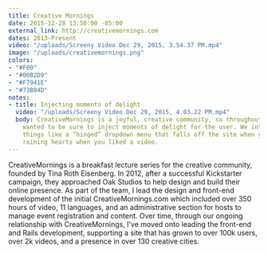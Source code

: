 ```yaml
---
title: Creative Mornings
date: 2015-12-28 13:50:00 -05:00
external_link: http://creativemornings.com
dates: 2013–Present
video: "/uploads/Screeny Video Dec 29, 2015, 3.54.37 PM.mp4"
image: "/uploads/creativemornings.png"
colors:
- "#F00"
- "#00B2D9"
- "#F7941E"
- "#73B84D"
notes:
- title: Injecting moments of delight
  video: "/uploads/Screeny Video Dec 29, 2015, 4.03.22 PM.mp4"
  body: CreativeMornings is a joyful, creative community, so throughout the site we
    wanted to be sure to inject moments of delight for the user. We introduced fun
    things like a “hinged” dropdown menu that falls off the site when you log in and
    raining hearts when you liked a video.
---
```


CreativeMornings is a breakfast lecture series for the creative community, founded by Tina Roth Eisenberg. In 2012, after a successful Kickstarter campaign, they approached Oak Studios to help design and build their online presence. As part of the team, I lead the design and front-end development of the initial CreativeMornings.com which included over 350 hours of video, 11 languages, and an administrative section for hosts to manage event registration and content. Over time, through our ongoing relationship with CreativeMornings, I’ve moved onto leading the front-end and Rails development, supporting a site that has grown to over 100k users, over 2k videos, and a presence in over 130 creative cities.